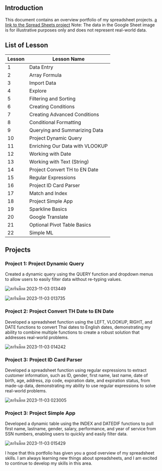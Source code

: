 ## Introduction

This document contains an overview portfolio of my spreadsheet projects. [a link to the Spread Sheets project](https://docs.google.com/spreadsheets/d/18x9tVa3EsTwL7z52Bd5n6AwMfWFEU72WykQLbim_7pg/edit?pli=1#gid=0)
Note: The data in the Google Sheet image is for illustrative purposes only and does not represent real-world data.
## List of Lesson

| Lesson             | Lesson Name                                                                |
| ----------------- | ------------------------------------------------------------------ |
|  1 | Data Entry |
| 2 | Array Formula |
| 3 | Import Data |
| 4 | Explore |
| 5 | Filtering and Sorting |
| 6 | Creating Conditions |
| 7 | Creating Advanced Conditions |
| 8 | Conditional Formatting |
| 9 | Querying and Summarizing Data |
| 10 | Project Dynamic Query |
| 11 | Enriching Our Data with VLOOKUP |
| 12 | Working with Date |
| 13 | Working with Text (String) |
| 14 | Project Convert TH to EN Date |
| 15 | Regular Expressions |
| 16 | Project ID Card Parser |
| 17 | Match and Index |
| 18 | Project Simple App |
| 19 | Sparkline Basics |
| 20 | Google Translate |
| 21 | Optional Pivot Table Basics |
| 22 | Simple ML |

## Projects

### Project 1: Project Dynamic Query

Created a dynamic query using the QUERY function and dropdown menus to allow users to easily filter data without re-typing values.

![สกรีนช็อต 2023-11-03 013449](https://github.com/Mvrkery/Data-Science-Bootcamp-Projects/assets/138161362/dc4e96ee-d279-45d5-bf53-50344ab8dd26)

![สกรีนช็อต 2023-11-03 013735](https://github.com/Mvrkery/Data-Science-Bootcamp-Projects/assets/138161362/fc53157f-5519-4df7-8690-4f329bf8f593)

### Project 2: Project Convert TH Date to EN Date

Developed a spreadsheet function using the LEFT, VLOOKUP, RIGHT, and DATE functions to convert Thai dates to English dates, demonstrating my ability to combine multiple functions to create a robust solution that addresses real-world problems.

![สกรีนช็อต 2023-11-03 014242](https://github.com/Mvrkery/Data-Science-Bootcamp-Projects/assets/138161362/aedb97e0-b896-49b1-877c-93eb35a57574)

### Project 3: Project ID Card Parser

Developed a spreadsheet function using regular expressions to extract customer information, such as ID, gender, first name, last name, date of birth, age, address, zip code, expiration date, and expiration status, from made-up data, demonstrating my ability to use regular expressions to solve real-world problems.

![สกรีนช็อต 2023-11-03 023005](https://github.com/Mvrkery/Data-Science-Bootcamp-Projects/assets/138161362/59db157a-9b29-4fd8-8ae0-c3fce8f090d8)

### Project 3: Project Simple App

Developed a dynamic table using the INDEX and DATEDIF functions to pull first name, lastname, gender, salary, performance, and year of service from SSN numbers, enabling users to quickly and easily filter data.

![สกรีนช็อต 2023-11-03 015429](https://github.com/Mvrkery/Data-Science-Bootcamp-Projects/assets/138161362/964907c2-366c-4858-ae1c-316f113bc8f9)

I hope that this portfolio has given you a good overview of my spreadsheet skills. I am always learning new things about spreadsheets, and I am excited to continue to develop my skills in this area.
